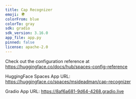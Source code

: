 ```yaml
---
title: Cap Recognizer
emoji: 🌍
colorFrom: blue
colorTo: gray
sdk: gradio
sdk_version: 3.16.0
app_file: app.py
pinned: false
license: apache-2.0
---
```


Check out the configuration reference at https://huggingface.co/docs/hub/spaces-config-reference <br/>

HuggingFace Spaces App URL: https://huggingface.co/spaces/msideadman/cap-recognizer

Gradio App URL: https://8af6a681-9d64-4268.gradio.live